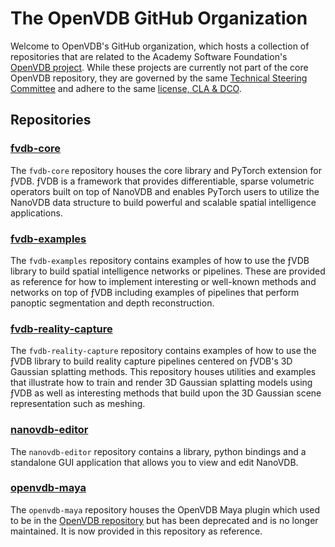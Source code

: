 # The OpenVDB GitHub Organization

Welcome to OpenVDB's GitHub organization, which hosts a collection of repositories that are related to the Academy Software Foundation's [OpenVDB project](https://www.openvdb.org/). While these projects are currently not part of the core OpenVDB repository, they are governed by the same [Technical Steering Committee](https://www.openvdb.org/about) and adhere to the same [license, CLA & DCO](https://www.openvdb.org/license/).

## Repositories

### [fvdb-core](https://github.com/openvdb/fvdb-core)

The `fvdb-core` repository houses the core library and PyTorch extension for ƒVDB.  ƒVDB is a framework that provides differentiable, sparse volumetric operators built on top of NanoVDB and enables PyTorch users to utilize the NanoVDB data structure to build powerful and scalable spatial intelligence applications.


### [fvdb-examples](https://github.com/openvdb/fvdb-examples)

The `fvdb-examples` repository contains examples of how to use the ƒVDB library to build spatial intelligence networks or pipelines.  These are provided as reference for how to implement interesting or well-known methods and networks on top of ƒVDB including examples of pipelines that perform panoptic segmentation and depth reconstruction.


### [fvdb-reality-capture](https://github.com/openvdb/fvdb-reality-capture)

The `fvdb-reality-capture` repository contains examples of how to use the ƒVDB library to build reality capture pipelines centered on ƒVDB's 3D Gaussian splatting methods.  This repository houses utilities and examples that illustrate how to train and render 3D Gaussian splatting models using ƒVDB as well as interesting methods that build upon the 3D Gaussian scene representation such as meshing.


### [nanovdb-editor](https://github.com/openvdb/nanovdb-editor)

The `nanovdb-editor` repository contains a library, python bindings and a standalone GUI application that allows you to view and edit NanoVDB.


### [openvdb-maya](https://github.com/openvdb/openvdb-maya)

The `openvdb-maya` repository houses the OpenVDB Maya plugin which used to be in the [OpenVDB repository](https://github.com/AcademySoftwareFoundation/openvdb) but has been deprecated and is no longer maintained.  It is now provided in this repository as reference.
